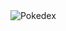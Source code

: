 <img style= "display: flex; justify-content: center;" src="/public/img/Pokédex_logo.png" alt="Pokedex"/>